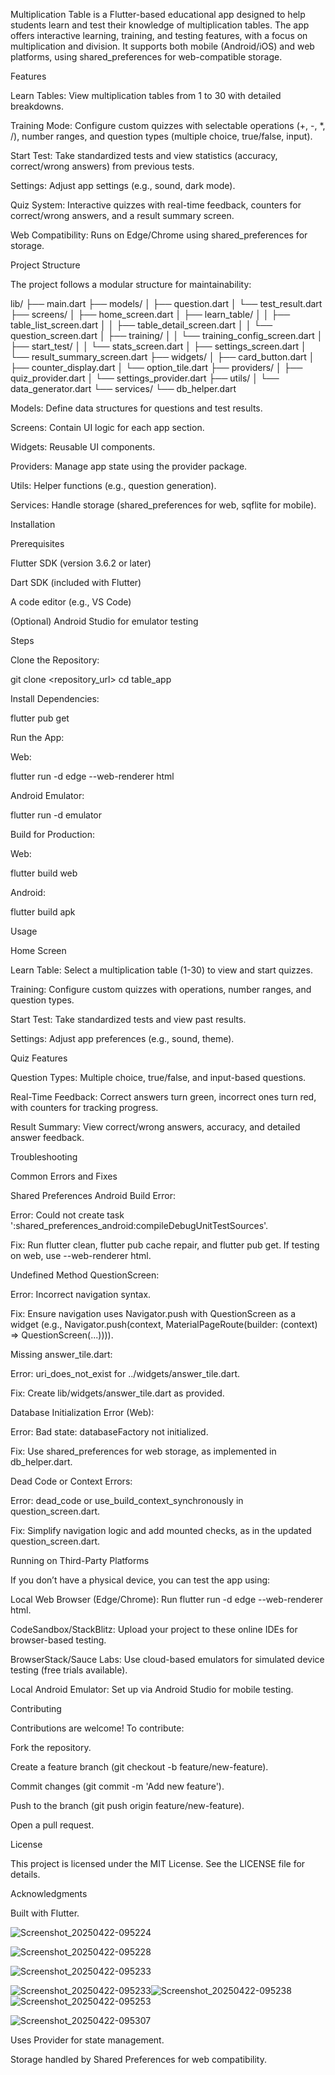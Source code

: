 Multiplication Table is a Flutter-based educational app designed to help students learn and test their knowledge of multiplication tables. The app offers interactive learning, training, and testing features, with a focus on multiplication and division. It supports both mobile (Android/iOS) and web platforms, using shared_preferences for web-compatible storage.



Features





Learn Tables: View multiplication tables from 1 to 30 with detailed breakdowns.



Training Mode: Configure custom quizzes with selectable operations (+, -, *, /), number ranges, and question types (multiple choice, true/false, input).



Start Test: Take standardized tests and view statistics (accuracy, correct/wrong answers) from previous tests.



Settings: Adjust app settings (e.g., sound, dark mode).



Quiz System: Interactive quizzes with real-time feedback, counters for correct/wrong answers, and a result summary screen.



Web Compatibility: Runs on Edge/Chrome using shared_preferences for storage.



Project Structure

The project follows a modular structure for maintainability:

lib/
├── main.dart
├── models/
│   ├── question.dart
│   └── test_result.dart
├── screens/
│   ├── home_screen.dart
│   ├── learn_table/
│   │   ├── table_list_screen.dart
│   │   ├── table_detail_screen.dart
│   │   └── question_screen.dart
│   ├── training/
│   │   └── training_config_screen.dart
│   ├── start_test/
│   │   └── stats_screen.dart
│   ├── settings_screen.dart
│   └── result_summary_screen.dart
├── widgets/
│   ├── card_button.dart
│   ├── counter_display.dart
│   └── option_tile.dart
├── providers/
│   ├── quiz_provider.dart
│   └── settings_provider.dart
├── utils/
│   └── data_generator.dart
└── services/
    └── db_helper.dart





Models: Define data structures for questions and test results.



Screens: Contain UI logic for each app section.



Widgets: Reusable UI components.



Providers: Manage app state using the provider package.



Utils: Helper functions (e.g., question generation).



Services: Handle storage (shared_preferences for web, sqflite for mobile).



Installation

Prerequisites





Flutter SDK (version 3.6.2 or later)



Dart SDK (included with Flutter)



A code editor (e.g., VS Code)



(Optional) Android Studio for emulator testing

Steps





Clone the Repository:

git clone <repository_url>
cd table_app



Install Dependencies:

flutter pub get



Run the App:





Web:

flutter run -d edge --web-renderer html



Android Emulator:

flutter run -d emulator



Build for Production:





Web:

flutter build web



Android:

flutter build apk



Usage

Home Screen





Learn Table: Select a multiplication table (1-30) to view and start quizzes.



Training: Configure custom quizzes with operations, number ranges, and question types.



Start Test: Take standardized tests and view past results.



Settings: Adjust app preferences (e.g., sound, theme).

Quiz Features





Question Types: Multiple choice, true/false, and input-based questions.



Real-Time Feedback: Correct answers turn green, incorrect ones turn red, with counters for tracking progress.



Result Summary: View correct/wrong answers, accuracy, and detailed answer feedback.



Troubleshooting

Common Errors and Fixes





Shared Preferences Android Build Error:





Error: Could not create task ':shared_preferences_android:compileDebugUnitTestSources'.



Fix: Run flutter clean, flutter pub cache repair, and flutter pub get. If testing on web, use --web-renderer html.



Undefined Method QuestionScreen:





Error: Incorrect navigation syntax.



Fix: Ensure navigation uses Navigator.push with QuestionScreen as a widget (e.g., Navigator.push(context, MaterialPageRoute(builder: (context) => QuestionScreen(...)))).



Missing answer_tile.dart:





Error: uri_does_not_exist for ../widgets/answer_tile.dart.



Fix: Create lib/widgets/answer_tile.dart as provided.



Database Initialization Error (Web):





Error: Bad state: databaseFactory not initialized.



Fix: Use shared_preferences for web storage, as implemented in db_helper.dart.



Dead Code or Context Errors:





Error: dead_code or use_build_context_synchronously in question_screen.dart.



Fix: Simplify navigation logic and add mounted checks, as in the updated question_screen.dart.



Running on Third-Party Platforms

If you don’t have a physical device, you can test the app using:





Local Web Browser (Edge/Chrome): Run flutter run -d edge --web-renderer html.



CodeSandbox/StackBlitz: Upload your project to these online IDEs for browser-based testing.



BrowserStack/Sauce Labs: Use cloud-based emulators for simulated device testing (free trials available).



Local Android Emulator: Set up via Android Studio for mobile testing.



Contributing

Contributions are welcome! To contribute:





Fork the repository.



Create a feature branch (git checkout -b feature/new-feature).



Commit changes (git commit -m 'Add new feature').



Push to the branch (git push origin feature/new-feature).



Open a pull request.



License

This project is licensed under the MIT License. See the LICENSE file for details.



Acknowledgments





Built with Flutter.




![Screenshot_20250422-095224](https://github.com/user-attachments/assets/a20d2118-111b-4326-8439-fdc9731a056a)

![Screenshot_20250422-095228](https://github.com/user-attachments/assets/331cd1cc-57d5-4248-8050-6c402cee6d98)

![Screenshot_20250422-095233](https://github.com/user-attachments/assets/a7d5fdab-3d27-4ebe-801b-23098b8bbb70)

![Screenshot_20250422-095233](https://github.com/user-attachments/assets/2600a622-4c46-4733-bd02-d63921c74bb7)![Screenshot_20250422-095238](https://github.com/user-attachments/assets/31d303dd-7e59-4404-b543-a52a7aad5856)![Screenshot_20250422-095253](https://github.com/user-attachments/assets/90fd9ca3-98b3-4092-85e4-b3af141f3db7)

![Screenshot_20250422-095307](https://github.com/user-attachments/assets/daa31333-d615-4b09-b3df-4da02ba0f35d)





Uses Provider for state management.



Storage handled by Shared Preferences for web compatibility.

